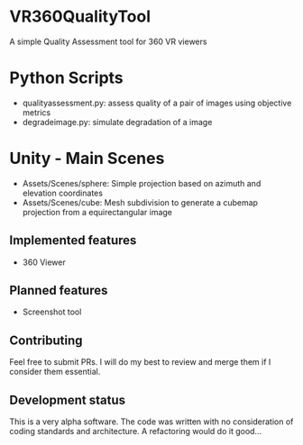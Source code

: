 # VR360QualityTool
A simple Quality Assessment tool for 360 VR viewers

# Python Scripts

- qualityassessment.py: assess quality of a pair of images using objective metrics
- degradeimage.py: simulate degradation of a image

# Unity - Main Scenes

- Assets/Scenes/sphere: Simple projection based on azimuth and elevation coordinates
- Assets/Scenes/cube: Mesh subdivision to generate a cubemap projection from a equirectangular image

## Implemented features
- 360 Viewer

## Planned features
- Screenshot tool

## Contributing

Feel free to submit PRs. I will do my best to review and merge them if I consider them essential.

## Development status

This is a very alpha software. The code was written with no consideration of coding standards and architecture. A refactoring would do it good...
